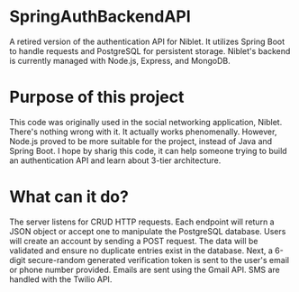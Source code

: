# SpringAuthBackendAPI
A retired version of the authentication API for Niblet. It utilizes Spring Boot to handle requests and PostgreSQL for persistent storage. Niblet's backend is currently managed with Node.js, Express, and MongoDB.

# Purpose of this project
This code was originally used in the social networking application, Niblet. There's nothing wrong with it. It actually works phenomenally. However, Node.js proved to be more suitable for the project, instead of Java and Spring Boot. I hope by sharig this code, it can help someone trying to build an authentication API and learn about 3-tier architecture.

# What can it do?
The server listens for CRUD HTTP requests. Each endpoint will return a JSON object or accept one to manipulate the PostgreSQL database. Users will create an account by sending a POST request. The data will be validated and ensure no duplicate entries exist in the database. Next, a 6-digit secure-random generated verification token is   sent to the user's email or phone number provided. Emails are sent using the Gmail API. SMS are handled with the Twilio API.
